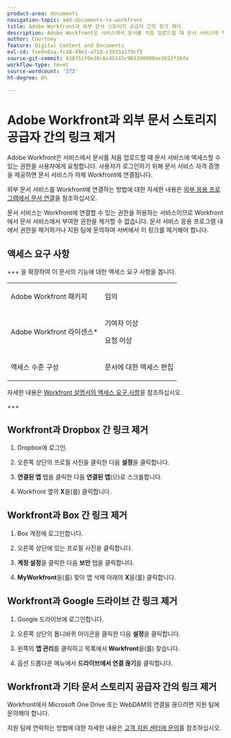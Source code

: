 ```yaml
---
product-area: documents
navigation-topic: add-documents-to-workfront
title: Adobe Workfront과 외부 문서 스토리지 공급자 간의 링크 제거
description: Adobe Workfront은 서비스에서 문서를 처음 업로드할 때 문서 서비스에 액세스할 수 있는 권한을 사용자에게 요청합니다. 사용자가 로그인하기 위해 문서 서비스 자격 증명을 제공하면 문서 서비스가 자체 Workfront에 연결됩니다.
author: Courtney
feature: Digital Content and Documents
exl-id: fce8e8aa-fc48-49e1-a71d-c3933a179cf5
source-git-commit: 430751f0e38c6c45145c965398990ee3652f36fe
workflow-type: tm+mt
source-wordcount: '373'
ht-degree: 0%

---
```


# Adobe Workfront과 외부 문서 스토리지 공급자 간의 링크 제거

Adobe Workfront은 서비스에서 문서를 처음 업로드할 때 문서 서비스에 액세스할 수 있는 권한을 사용자에게 요청합니다. 사용자가 로그인하기 위해 문서 서비스 자격 증명을 제공하면 문서 서비스가 자체 Workfront에 연결됩니다.

외부 문서 서비스를 Workfront에 연결하는 방법에 대한 자세한 내용은 [외부 응용 프로그램에서 문서 연결](../../documents/adding-documents-to-workfront/link-documents-from-external-apps.md)을 참조하십시오.

문서 서비스는 Workfront에 연결할 수 있는 권한을 허용하는 서비스이므로 Workfront에서 문서 서비스에서 부여한 권한을 제거할 수 없습니다. 문서 서비스 응용 프로그램 내에서 권한을 제거하거나 지원 팀에 문의하여 서버에서 이 링크를 제거해야 합니다.

## 액세스 요구 사항

+++ 을 확장하여 이 문서의 기능에 대한 액세스 요구 사항을 봅니다.

<table style="table-layout:auto"> 
 <col> 
 <col> 
 <tbody> 
  <tr> 
   <td role="rowheader">Adobe Workfront 패키지</td> 
   <td> <p> 임의</p> </td> 
  </tr> 
  <tr> 
   <td role="rowheader">Adobe Workfront 라이센스*</td> 
   <td> 
   <p>기여자 이상</p>
   <p>요청 이상</p> </td> 
  </tr> 
  <tr> 
   <td role="rowheader">액세스 수준 구성</td> 
   <td> <p>문서에 대한 액세스 편집</p>  </td> 
  </tr> 
 </tbody> 
</table>

자세한 내용은 [Workfront 설명서의 액세스 요구 사항](/help/quicksilver/administration-and-setup/add-users/access-levels-and-object-permissions/access-level-requirements-in-documentation.md)을 참조하십시오.

+++

## Workfront과 Dropbox 간 링크 제거

1. Dropbox에 로그인.
1. 오른쪽 상단의 프로필 사진을 클릭한 다음 **설정**&#x200B;을 클릭합니다.
1. **연결된 앱** 탭을 클릭한 다음 **연결된 앱**(으)로 스크롤합니다.

1. Workfront 옆의 **X**&#x200B;을(를) 클릭합니다.

## Workfront과 Box 간 링크 제거

1. Box 계정에 로그인합니다.
1. 오른쪽 상단에 있는 프로필 사진을 클릭합니다.
1. **계정 설정**&#x200B;을 클릭한 다음 **보안** 탭을 클릭합니다.

1. **MyWorkfront**&#x200B;을(를) 찾아 앱 삭제 아래의 **X**&#x200B;을(를) 클릭합니다.

## Workfront과 Google 드라이브 간 링크 제거

1. Google 드라이브에 로그인합니다.
1. 오른쪽 상단의 톱니바퀴 아이콘을 클릭한 다음 **설정**&#x200B;을 클릭합니다.
1. 왼쪽의 **앱 관리**&#x200B;를 클릭하고 목록에서 **Workfront**&#x200B;을(를) 찾습니다.

1. 옵션 드롭다운 메뉴에서 **드라이브에서 연결 끊기**&#x200B;를 클릭합니다.

## Workfront과 기타 문서 스토리지 공급자 간의 링크 제거

Workfront에서 Microsoft One Drive 또는 WebDAM의 연결을 끊으려면 지원 팀에 문의해야 합니다.

지원 팀에 연락하는 방법에 대한 자세한 내용은 [고객 지원 센터에 문의](../../workfront-basics/tips-tricks-and-troubleshooting/contact-customer-support.md)를 참조하십시오.
